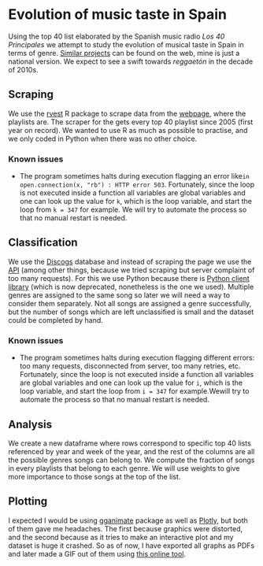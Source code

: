# Evolution of music taste in Spain
Using the top 40 list elaborated by the Spanish music radio *Los 40 Principales* we attempt to study the evolution of musical taste in Spain in terms of genre. [Similar projects](https://thedataface.com/2016/09/culture/genre-lifecycles) can be found on the web, mine is just a national version. We expect to see a swift towards *reggaetón* in the decade of 2010s.

## Scraping

We use the  [rvest](https://rvest.tidyverse.org/) R package to scrape data from the [webpage](https://los40.com/lista40/2005/1), where the playlists are.  The scraper for the gets every top 40 playlist since 2005 (first year on record). We wanted to use R as much as possible to practise, and we only coded in Python when there was no other choice.

### Known issues

* The program sometimes halts during execution flagging an error  like`in open.connection(x, "rb") : HTTP error 503`. Fortunately, since the loop is not executed inside a function all variables are global variables and one can look up the value for `k`, which is the loop variable, and start the loop from `k = 347` for example. We will try to automate the process so that no manual restart is needed.

## Classification

We use the [Discogs](www.discogs.com) database and instead of scraping the page we use the [API](https://www.discogs.com/developers/) (among other things, because we tried scraping but server complaint of too many requests). For this we use Python because there is [Python client library](https://github.com/discogs/discogs_client) (which is now deprecated, nonetheless is the one we used).  Multiple genres are assigned to the same song so later we will need a way to consider them separately. Not all songs are assigned a genre successfully, but the number of songs which are left unclassified is small and the dataset could be completed by hand.

### Known issues

* The program sometimes halts during execution flagging different errors: too many requests, disconnected from server, too many retries, etc. Fortunately, since the loop is not executed inside a function all variables are global variables and one can look up the value for `i`, which is the loop variable, and start the loop from `i = 347` for example.Wewill try to automate the process so that no manual restart is needed.

## Analysis

We create a new dataframe where rows correspond to specific top 40 lists referenced by year and week of the year, and the rest of the columns are all the possible genres songs can belong to. We compute the fraction of songs in every playlists that belong to each genre. We will use weights to give more importance to those songs at the top of the list.

## Plotting

I expected I would be using [gganimate](https://gganimate.com/) package as well as [Plotly](https://plotly.com/r/), but both of them gave me headaches. The first because graphics were distorted, and the second because as it tries to make an interactive plot and my dataset is huge it crashed. So as of now, I have exported all graphs as PDFs and later made a GIF out of them using [this online tool](https://ezgif.com/pdf-to-gif). 

